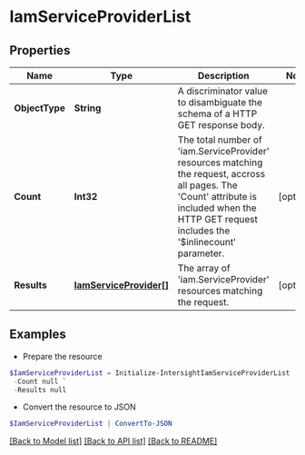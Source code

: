 # IamServiceProviderList
## Properties

Name | Type | Description | Notes
------------ | ------------- | ------------- | -------------
**ObjectType** | **String** | A discriminator value to disambiguate the schema of a HTTP GET response body. | 
**Count** | **Int32** | The total number of &#39;iam.ServiceProvider&#39; resources matching the request, accross all pages. The &#39;Count&#39; attribute is included when the HTTP GET request includes the &#39;$inlinecount&#39; parameter. | [optional] 
**Results** | [**IamServiceProvider[]**](IamServiceProvider.md) | The array of &#39;iam.ServiceProvider&#39; resources matching the request. | [optional] 

## Examples

- Prepare the resource
```powershell
$IamServiceProviderList = Initialize-IntersightIamServiceProviderList  -ObjectType null `
 -Count null `
 -Results null
```

- Convert the resource to JSON
```powershell
$IamServiceProviderList | ConvertTo-JSON
```

[[Back to Model list]](../README.md#documentation-for-models) [[Back to API list]](../README.md#documentation-for-api-endpoints) [[Back to README]](../README.md)

